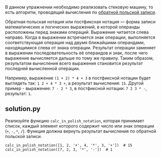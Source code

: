 В данном упражнении необходимо реализовать стековую машину, то есть алгоритм, проводящий вычисления по [обратной польской записи](https://ru.wikipedia.org/wiki/%D0%9E%D0%B1%D1%80%D0%B0%D1%82%D0%BD%D0%B0%D1%8F_%D0%BF%D0%BE%D0%BB%D1%8C%D1%81%D0%BA%D0%B0%D1%8F_%D0%B7%D0%B0%D0%BF%D0%B8%D1%81%D1%8C).

Обратная польская нотация или постфиксная нотация — форма записи математических и логических выражений, в которой операнды расположены перед знаками операций. Выражение читается слева направо. Когда в выражении встречается знак операции, выполняется соответствующая операция над двумя ближайшими операндами, находящимися слева от знака операции. Результат операции заменяет в выражении последовательность её операндов и знак, после чего выражение вычисляется дальше по тому же правилу. Таким образом, результатом вычисления всего выражения становится результат последней вычисленной операции.

Например, выражение `(1 + 2) * 4 + 3` в постфиксной нотации будет выглядеть так: `1 2 + 4 * 3 +`, а результат вычисления: `15`. Другой пример - выражение: `7 - 2 * 3`, в постфиксной нотации: `7 2 3 * -`, результат: `1`.

## solution.py
Реализуйте функцию `calc_in_polish_notation`, которая принимает список, каждый элемент которого содержит число или знак операции (`+`, `-`, `*`, `/`). Функция должна вернуть результат вычисления по обратной польской записи.
```
calc_in_polish_notation([1, 2, '+', 4, '*', 3, '+'])  # 15
calc_in_polish_notation([7, 2, 3, '*', '-'])  # 1
```